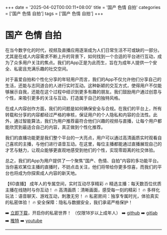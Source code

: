 +++
date = '2025-04-02T00:00:11+08:00'
title = '国产 色情 自拍'
categories = ['国产 色情 自拍']
tags = ['国产 色情 自拍']
+++

# 国产 色情 自拍

在当今数字化的时代，视频及直播应用逐渐成为人们日常生活不可或缺的一部分。尤其是在成人内容需求不断上升的背景下，如何找到一个合适的平台进行互动，成为了众多用户关注的焦点。我们的App正是为此而生，旨在为成年人提供一个安全、私密且充满乐趣的社交空间。

对于喜爱自拍和个性化分享的年轻用户而言，我们的App不仅允许他们分享自己的生活，还能与志同道合的人进行实时互动。这种新颖的交互方式，使得用户不仅能够展示自我，还能在这个过程中结识到更多有趣的朋友。我们鼓励用户通过创意与个性，来吸引更多的关注与互动，打造属于自己的独特风格。

在成人内容创作方面，我们的问题是如何确保安全与合规。在我们的平台上，所有转载和分享的内容都经过严格的审核，保证用户的个人隐私和内容的合法性。此外，通过智能算法，我们为用户推荐最符合他们兴趣的视频与直播，让每个用户都能欣赏到最适合自己的内容，真正做到个性化推荐。

我们的直播功能更是我们整个平台的一大亮点，用户可以通过高清画质实时观看自己喜欢的主播，与他们进行语音互动。在这里，每位主播都能通过直播展现自己的才艺与魅力，让观众能够更直观地感受到他们的个性，实现零距离的社交体验。

总之，我们的App为用户提供了一个聚焦"国产、色情、自拍"内容的多功能平台。当你喜欢某位主播的直播时，不妨点击关注，他们将带给你更多惊喜，而我们的平台也将成为你探索成人内容的新天地。

【6D直播】
成年人的专属空间，实时互动尽享精彩
🔥 精选主播：每天数百位优质主播在线随时与你互动！
🔥 高清画质：清晰画面，感受每一刻的精彩！
🔥 多样化玩法：语音聊天、游戏互动，刺激无穷！
🔥 私密房间：独享专属时光，体验真实的私密体验！
🔥 安全保障：隐私与数据安全，我们承诺严格保护！

➡️ [立即下载](https://down123.s3.ap-east-1.amazonaws.com/down/down.html?channelCode=blog)，开启你的私密世界！
（仅限18岁以上成年人）
➡️ [github](https://aldult-live.github.io/)
➡️ [gitlab](https://seo-09598d.gitlab.io/)
➡️ [推特](https://x.com/wegame33)
➡️ [youtube](https://www.youtube.com/@6Dlive)

---
